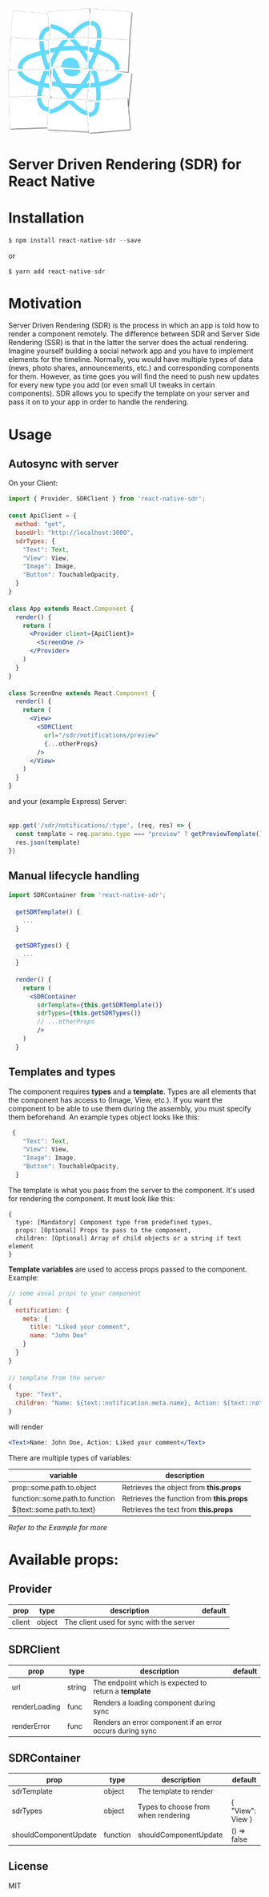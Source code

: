 
<img src="./media/logo.png" width="250" alt="My cool logo"/>

# Server Driven Rendering (SDR) for React Native

# Installation

```javascript
$ npm install react-native-sdr --save
```

or 

```javascript
$ yarn add react-native-sdr
```

# Motivation

Server Driven Rendering (SDR) is the process in which an app is told how to render a component remotely.
The difference between SDR and Server Side Rendering (SSR) is that in the latter the server does the actual rendering.
Imagine yourself building a social network app and you have to implement elements for the timeline.
Normally, you would have multiple types of data (news, photo shares, announcements, etc.) and corresponding components for them. However, as time goes you will find the need to push new updates for every new type you add (or even small UI tweaks in certain components). SDR allows you to specify the template on your server and pass it on to your app in order to handle the rendering.

# Usage

## Autosync with server

On your Client:

```jsx
import { Provider, SDRClient } from 'react-native-sdr';

const ApiClient = {
  method: "get",
  baseUrl: "http://localhost:3000",
  sdrTypes: {
    "Text": Text,
    "View": View,
    "Image": Image,
    "Button": TouchableOpacity,
  }
}

class App extends React.Component {
  render() {
    return (
      <Provider client={ApiClient}>
        <ScreenOne />
      </Provider>
    )
  }
}

class ScreenOne extends React.Component {
  render() {
    return (
      <View>
        <SDRClient
          url="/sdr/notifications/preview"
          {...otherProps}
        />
      </View>
    )
  }
}

```

and your (example Express) Server:

```javascript

app.get('/sdr/notifications/:type', (req, res) => {
  const template = req.params.type === "preview" ? getPreviewTemplate() : getFullTemplate()
  res.json(template)
})

```

## Manual lifecycle handling

```jsx
import SDRContainer from 'react-native-sdr';

  getSDRTemplate() {
    ...
  }

  getSDRTypes() {
    ...
  }

  render() {
    return (
      <SDRContainer
        sdrTemplate={this.getSDRTemplate()}
        sdrTypes={this.getSDRTypes()}
        // ...otherProps 
        />
    )
  }
```

## Templates and types

The component requires **types** and a **template**. 
Types are all elements that the component has access to (Image, View, etc.). If you want the component to be able to use them during the assembly, you must specify them beforehand. An example types object looks like this:

```jsx
 {
    "Text": Text,
    "View": View,
    "Image": Image,
    "Button": TouchableOpacity,
  }
```

The template is what you pass from the server to the component. 
It's used for rendering the component. It must look like this:

```
{
  type: [Mandatory] Component type from predefined types,
  props: [Optional] Props to pass to the component,
  children: [Optional] Array of child objects or a string if text element
}
```

**Template variables** are used to access props passed to the component. Example:

```jsx
// some usual props to your component
{
  notification: {
    meta: {
      title: "Liked your comment",
      name: "John Doe"
    }
  }
}

// template from the server
{
  type: "Text",
  children: "Name: ${text::notification.meta.name}, Action: ${text::notification.meta.title}"
}
```

will render

```jsx
<Text>Name: John Doe, Action: Liked your comment</Text>
```

There are multiple types of variables:

| variable | description |
| ------ | ------ |
|prop::some.path.to.object|Retrieves the object from **this.props**|
|function::some.path.to.function|Retrieves the function from **this.props**|
|${text::some.path.to.text}|Retrieves the text from **this.props**|

*Refer to the Example for more*

# Available props:

## Provider 

| prop | type | description |default|
| ------ | ------ | ------ | ------ |
|client|object|The client used for sync with the server||

## SDRClient 

| prop | type | description |default|
| ------ | ------ | ------ | ------ |
|url|string|The endpoint which is expected to return a **template**||
|renderLoading|func|Renders a loading component during sync|<View><ActivityIndicator/></View>|
|renderError|func|Renders an error component if an error occurs during sync|<View/>|

## SDRContainer 

| prop | type | description |default|
| ------ | ------ | ------ | ------ |
|sdrTemplate|object|The template to render||
|sdrTypes|object|Types to choose from when rendering|{ "View": View }|
|shouldComponentUpdate|function|shouldComponentUpdate|() => false|


License
----

MIT
